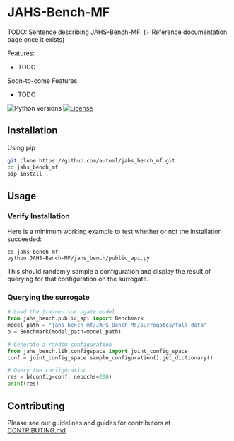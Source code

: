 # JAHS-Bench-MF

TODO: Sentence describing JAHS-Bench-MF. (+ Reference documentation page once it exists)

Features:

- TODO

Soon-to-come Features:

- TODO

![Python versions](https://img.shields.io/badge/python-3.7%20%7C%203.8%20%7C%203.9%20%7C%203.10-informational)
[![License](TODO)](LICENSE)

## Installation

Using pip

```bash
git clone https://github.com/automl/jahs_bench_mf.git
cd jahs_bench_mf
pip install .
```


## Usage

### Verify Installation

Here is a minimum working example to test whether or not the installation succeeded:

```
cd jahs_bench_mf
python JAHS-Bench-MF/jahs_bench/public_api.py
```

This should randomly sample a configuration and display the result of querying for that configuration on the surrogate.

### Querying the surrogate

```python
# Load the trained surrogate model
from jahs_bench.public_api import Benchmark
model_path = "jahs_bench_mf/JAHS-Bench-MF/surrogates/full_data"
b = Benchmark(model_path=model_path)

# Generate a random configuration
from jahs_bench.lib.configspace import joint_config_space
conf = joint_config_space.sample_configuration().get_dictionary()

# Query the configuration
res = b(config=conf, nepochs=200)
print(res)

```

## Contributing

Please see our guidelines and guides for contributors at [CONTRIBUTING.md](CONTRIBUTING.md).
